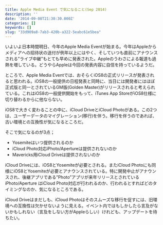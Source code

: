 ```yaml
---
title: Apple Media Event で気になること(Sep 2014)
description: ''
date: '2014-09-08T21:30:30.000Z'
categories: []
keywords: []
slug: "33d909a8-7ab3-420b-a322-5eabc61e5bea"
---
```

いよいよ日本時間明日、今年のApple Media Eventが始まる。今年はAppleからメディアへの招待状の送付が例年以上にはやく、そしていつも直前にアナウンスされる”ライブ中継”もとても早めに発表された。Appleのうわさによる報道も過熱を増している。どうやらAppleは今回の発表内容に自信を持っているようだ。

ところで、Apple Media Eventでは、おそらくiOS8の正式リリースが発表されると思われる。iOS8の一般提供の日程発表と同時に、当日には開発者にはほぼ正式版と同一とされているGM版(Golden Master)がリリースされると考えられている。これはiOS8の一般提供開始をもって、iTunes App StoreがiOS8仕様に切り替わるからに他ならない。

iOS8で大きく変わることの中に、iCloud DriveとiCloud Photoがある。この2つは、ユーザーデータのマイグレーション(移行)を伴う。移行を伴うのであれば、古い環境との互換性が気になるところだ。

そこで気になるのが3点；

*   Yosemiteはいつ提供されるのか
*   iCloud Photo対応iPhoto/Apertureは提供されないのか
*   Mavericks用iCloud Driveは提供されないのか

iCloud Driveには、iOS8とYosemiteが必要とされる。またiCloud Photoにも同様にiOS8とYosemiteが必要とアナウンスされている。特に開発中止がアナウンスされ、後継アプリである”Photo”アプリが来年リリースとされている iPhoto/Aperture はiCloud Photo対応が行われるのか、行われるとすればどのタイミングなのか、気になるところである。

iCloud Driveはまだしも、iCloud Photoはそのスムーズな移行を促すには、旧環境への互換性は欠かせないように見える。イベント内ではもしかしたら言及がないかもしれない（言及をしない方がAppleらしい）けれども、アップデートを待ちたい。
